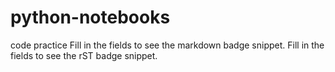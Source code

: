 # python-notebooks
code practice
Fill in the fields to see the markdown badge snippet.
Fill in the fields to see the rST badge snippet.
